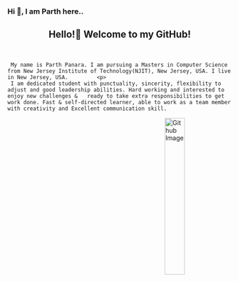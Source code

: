 ###  Hi 👋, I am Parth here..

<html>
<body>

   <div align="center">
     <h2>Hello!👋 Welcome to my GitHub!</h2></br>
   </div>



       
     My name is Parth Panara. I am pursuing a Masters in Computer Science from New Jersey Institute of Technology(NJIT), New Jersey, USA. I live in New Jersey, USA.         <p>
     I am dedicated student with punctuality, sincerity, flexibility to adjust and good leadership abilities. Hard working and interested to enjoy new challenges &   ready to take extra responsibilities to get work done. Fast & self-directed learner, able to work as a team member with creativity and Excellent communication skill.
    
     
   
   <img width="30%" align="right" alt="Github Image" src="https://img.freepik.com/free-vector/programming-concept-illustration_114360-1351.jpg?         w=826&t=st=1663649634~exp=1663650234~hmac=9821f831ff42d2790cc942e3ef6194a385d3af18a75736d632d62d845cef38c1/">
   


   


</body>
</html>


